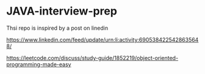 # JAVA-interview-prep
Thsi repo  is inspired by a post on linedin

https://www.linkedin.com/feed/update/urn:li:activity:6905384225428635648/


https://leetcode.com/discuss/study-guide/1852219/object-oriented-programming-made-easy
